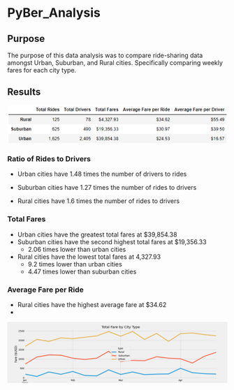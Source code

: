 # PyBer_Analysis

## Purpose

The purpose of this data analysis was to compare ride-sharing data amongst Urban, Suburban, and Rural cities.
Specifically comparing weekly fares for each city type.

## Results

![PyBer Summary](Resources/results_summary_table.png)

### Ratio of Rides to Drivers
- Urban cities have 1.48 times the number of drivers to rides

- Suburban cities have 1.27 times the number of rides to drivers

- Rural cities have 1.6 times the number of rides to drivers

### Total Fares
- Urban cities have the greatest total fares at $39,854.38
- Suburban cities have the second highest total fares at $19,356.33
  - 2.06 times lower than urban cities
- Rural cities have the lowest total fares at 4,327.93
  - 9.2 times lower than urban cities
  - 4.47 times lower than suburban cities

### Average Fare per Ride
- Rural cities have the highest average fare at $34.62
- 



![Total Fare by City Type](analysis/PyBer_fare_summary.png)

